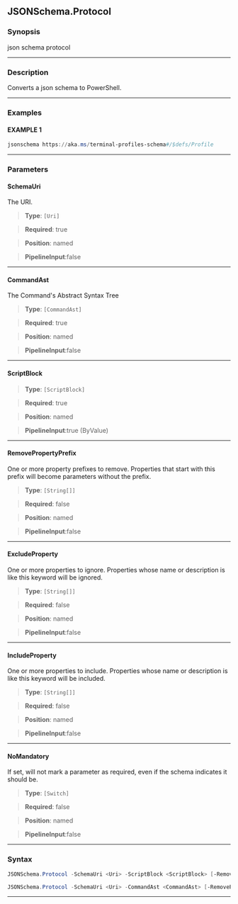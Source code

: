 JSONSchema.Protocol
-------------------
### Synopsis
json schema protocol

---
### Description

Converts a json schema to PowerShell.

---
### Examples
#### EXAMPLE 1
```PowerShell
jsonschema https://aka.ms/terminal-profiles-schema#/$defs/Profile
```

---
### Parameters
#### **SchemaUri**

The URI.



> **Type**: ```[Uri]```

> **Required**: true

> **Position**: named

> **PipelineInput**:false



---
#### **CommandAst**

The Command's Abstract Syntax Tree



> **Type**: ```[CommandAst]```

> **Required**: true

> **Position**: named

> **PipelineInput**:false



---
#### **ScriptBlock**

> **Type**: ```[ScriptBlock]```

> **Required**: true

> **Position**: named

> **PipelineInput**:true (ByValue)



---
#### **RemovePropertyPrefix**

One or more property prefixes to remove.
Properties that start with this prefix will become parameters without the prefix.



> **Type**: ```[String[]]```

> **Required**: false

> **Position**: named

> **PipelineInput**:false



---
#### **ExcludeProperty**

One or more properties to ignore.
Properties whose name or description is like this keyword will be ignored.



> **Type**: ```[String[]]```

> **Required**: false

> **Position**: named

> **PipelineInput**:false



---
#### **IncludeProperty**

One or more properties to include.
Properties whose name or description is like this keyword will be included.



> **Type**: ```[String[]]```

> **Required**: false

> **Position**: named

> **PipelineInput**:false



---
#### **NoMandatory**

If set, will not mark a parameter as required, even if the schema indicates it should be.



> **Type**: ```[Switch]```

> **Required**: false

> **Position**: named

> **PipelineInput**:false



---
### Syntax
```PowerShell
JSONSchema.Protocol -SchemaUri <Uri> -ScriptBlock <ScriptBlock> [-RemovePropertyPrefix <String[]>] [-ExcludeProperty <String[]>] [-IncludeProperty <String[]>] [-NoMandatory] [<CommonParameters>]
```
```PowerShell
JSONSchema.Protocol -SchemaUri <Uri> -CommandAst <CommandAst> [-RemovePropertyPrefix <String[]>] [-ExcludeProperty <String[]>] [-IncludeProperty <String[]>] [-NoMandatory] [<CommonParameters>]
```
---

